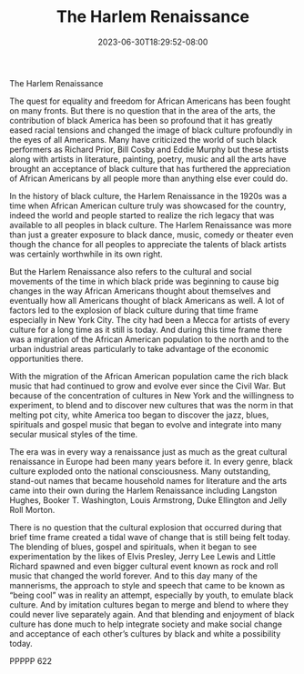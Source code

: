 ﻿---
title: "The Harlem Renaissance"
date: 2023-06-30T18:29:52-08:00
description: "txt Tips for Web Success"
featured_image: "/images/txt.jpg"
tags: ["txt"]
---

The Harlem Renaissance

The quest for equality and freedom for African Americans has been fought on many fronts.  But there is no question that in the area of the arts, the contribution of black America has been so profound that it has greatly eased racial tensions and changed the image of black culture profoundly in the eyes of all Americans.  Many have criticized the world of such black performers as Richard Prior, Bill Cosby and Eddie Murphy but these artists along with artists in literature, painting, poetry, music and all the arts have brought an acceptance of black culture that has furthered the appreciation of African Americans by all people more than anything else ever could do.

In the history of black culture, the Harlem Renaissance in the 1920s was a time when African American culture truly was showcased for the country, indeed the world and people started to realize the rich legacy that was available to all peoples in black culture.  The Harlem Renaissance was more than just a greater exposure to black dance, music, comedy or theater even though the chance for all peoples to appreciate the talents of black artists was certainly worthwhile in its own right.  

But the Harlem Renaissance also refers to the cultural and social movements of the time in which black pride was beginning to cause big changes in the way African Americans thought about themselves and eventually how all Americans thought of black Americans as well.  A lot of factors led to the explosion of black culture during that time frame especially in New York City.  The city had been a Mecca for artists of every culture for a long time as it still is today.  And during this time frame there was a migration of the African American population to the north and to the urban industrial areas particularly to take advantage of the economic opportunities there.

With the migration of the African American population came the rich black music that had continued to grow and evolve ever since the Civil War.  But because of the concentration of cultures in New York and the willingness to experiment, to blend and to discover new cultures that was the norm in that melting pot city, white America too began to discover the jazz,  blues, spirituals and gospel music that began to evolve and integrate into many secular musical styles of the time.

The era was in every way a renaissance just as much as the great cultural renaissance in Europe had been many years before it.  In every genre, black culture exploded onto the national consciousness.  Many outstanding, stand-out names that became household names for literature and the arts came into their own during the Harlem Renaissance including Langston Hughes, Booker T. Washington, Louis Armstrong, Duke Ellington and Jelly Roll Morton.  

There is no question that the cultural explosion that occurred during that brief time frame created a tidal wave of change that is still being felt today.  The blending of blues, gospel and spirituals, when it began to see experimentation by the likes of Elvis Presley, Jerry Lee Lewis and Little Richard spawned and even bigger cultural event known as rock and roll music that changed the world forever.  And to this day many of the mannerisms, the approach to style and speech that came to be known as “being cool” was in reality an attempt, especially by youth, to emulate black culture.  And by imitation cultures began to merge and blend to where they could never live separately again.  And that blending and enjoyment of black culture has done much to help integrate society and make social change and acceptance of each other’s cultures by black and white a possibility today.

PPPPP 622

